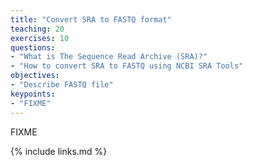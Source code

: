 ```yaml
---
title: "Convert SRA to FASTQ format"
teaching: 20
exercises: 10
questions:
- "What is The Sequence Read Archive (SRA)?"
- "How to convert SRA to FASTQ using NCBI SRA Tools"
objectives:
- "Describe FASTQ file"
keypoints:
- "FIXME"
---
```

FIXME

{% include links.md %}
